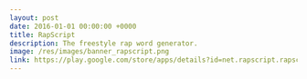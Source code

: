 ```yaml
---
layout: post
date: 2016-01-01 00:00:00 +0000
title: RapScript
description: The freestyle rap word generator.
image: /res/images/banner_rapscript.png
link: https://play.google.com/store/apps/details?id=net.rapscript.rapscriptandroid
---
```

